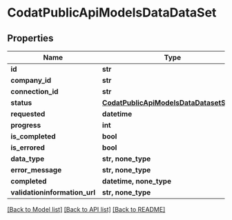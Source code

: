# CodatPublicApiModelsDataDataSet


## Properties
Name | Type | Description | Notes
------------ | ------------- | ------------- | -------------
**id** | **str** |  | 
**company_id** | **str** |  | 
**connection_id** | **str** |  | 
**status** | [**CodatPublicApiModelsDataDatasetStatus**](CodatPublicApiModelsDataDatasetStatus.md) |  | 
**requested** | **datetime** |  | 
**progress** | **int** |  | 
**is_completed** | **bool** |  | 
**is_errored** | **bool** |  | 
**data_type** | **str, none_type** |  | [optional] 
**error_message** | **str, none_type** |  | [optional] 
**completed** | **datetime, none_type** |  | [optional] 
**validationinformation_url** | **str, none_type** |  | [optional] 

[[Back to Model list]](../README.md#documentation-for-models) [[Back to API list]](../README.md#documentation-for-api-endpoints) [[Back to README]](../README.md)


